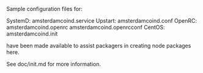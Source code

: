 Sample configuration files for:

SystemD: amsterdamcoind.service
Upstart: amsterdamcoind.conf
OpenRC:  amsterdamcoind.openrc
         amsterdamcoind.openrcconf
CentOS:  amsterdamcoind.init

have been made available to assist packagers in creating node packages here.

See doc/init.md for more information.
